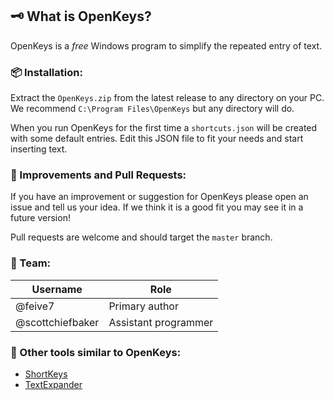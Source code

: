 ## 🗝️ What is OpenKeys?

OpenKeys is a _free_ Windows program to simplify the repeated entry of text.

### 📦 Installation:

Extract the `OpenKeys.zip` from the latest release to any directory on your PC. We recommend `C:\Program Files\OpenKeys` but any directory will do. 

When you run OpenKeys for the first time a `shortcuts.json` will be created with some default entries. Edit this JSON file to fit your needs and start inserting text.

### 🌿 Improvements and Pull Requests:

If you have an improvement or suggestion for OpenKeys please open an issue and tell us your idea. If we think it is a good fit you may see it in a future version!

Pull requests are welcome and should target the `master` branch.

### 👨 Team:

| Username         | Role                    |
| ---------------- | ----------------------- |
| @feive7          | Primary author          |
| @scottchiefbaker | Assistant programmer    |

### 🧰 Other tools similar to OpenKeys:

* [ShortKeys](https://www.shortkeys.com/)
* [TextExpander](https://textexpander.com/)
